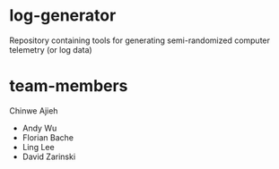 # log-generator
Repository containing tools for generating semi-randomized computer telemetry (or log data)

# team-members
Chinwe Ajieh
- Andy Wu
- Florian Bache
- Ling Lee
- David Zarinski
